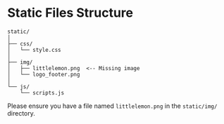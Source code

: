 # Static Files Structure

```
static/
│
├── css/
│   └── style.css
│
├── img/
│   ├── littlelemon.png  <-- Missing image
│   └── logo_footer.png
│
└── js/
    └── scripts.js
```

Please ensure you have a file named `littlelemon.png` in the `static/img/` directory.
